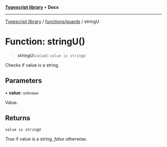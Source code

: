 [**Typescript library**](../../../index.md) • **Docs**

***

[Typescript library](../../../modules.md) / [functions/guards](../index.md) / stringU

# Function: stringU()

> **stringU**(`value`): `value is stringU`

Checks if value is a string.

## Parameters

• **value**: `unknown`

Value.

## Returns

`value is stringU`

_True_ if value is a string, _false_ otherwise.
